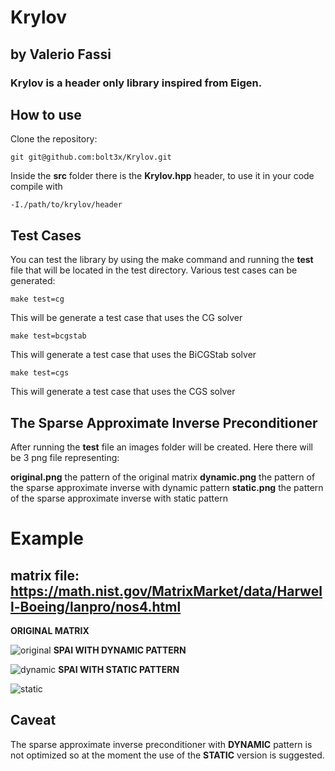 # Krylov
## by Valerio Fassi
### Krylov is a header only library inspired from Eigen.

## How to use

Clone the repository:
```
git git@github.com:bolt3x/Krylov.git
```

Inside the **src** folder there is the **Krylov.hpp** header,
to use it in your code compile with
```
-I./path/to/krylov/header
```

## Test Cases
You can test the library by using the make command and running the **test** file 
that will be located in the test directory.
Various test cases can be generated:

```
make test=cg
```
This will be generate a test case that uses the CG solver
```
make test=bcgstab
```
This will generate a test case that uses the BiCGStab solver
```
make test=cgs
```
This will generate a test case that uses the CGS solver

## The Sparse Approximate Inverse Preconditioner 

After running the **test** file an images folder will be created.
Here there will be 3 png file representing:

**original.png** the pattern of the original matrix
**dynamic.png** the pattern of the sparse approximate inverse with dynamic pattern 
**static.png** the pattern of the sparse approximate inverse with static pattern
# Example 
## matrix file: https://math.nist.gov/MatrixMarket/data/Harwell-Boeing/lanpro/nos4.html

**ORIGINAL MATRIX**

![original](https://user-images.githubusercontent.com/103378889/216479768-a5505586-5ec3-4e38-9fbf-e4c1109d1f6c.png)
**SPAI WITH DYNAMIC PATTERN**

![dynamic](https://user-images.githubusercontent.com/103378889/216479780-e0870163-d931-4700-a348-004d7f8ad3fc.png)
**SPAI WITH STATIC PATTERN**

![static](https://user-images.githubusercontent.com/103378889/216479790-1f47a430-a595-457f-9ad3-4d486583750f.png)

## Caveat
The sparse approximate inverse preconditioner with **DYNAMIC** pattern is not optimized
so at the moment the use of the **STATIC** version is suggested.
